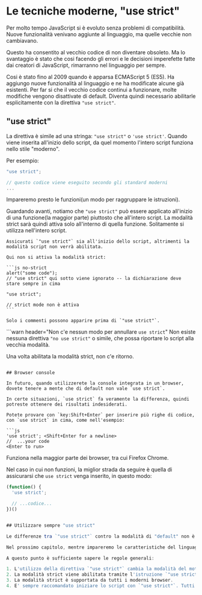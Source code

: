 # Le tecniche moderne, "use strict"

Per molto tempo JavaScript si è evoluto senza problemi di compatibilità. Nuove funzionalità venivano aggiunte al linguaggio, ma quelle vecchie non cambiavano.

Questo ha consentito al vecchio codice di non diventare obsoleto. Ma lo svantaggio è stato che cosi facendo gli errori e le decisioni imperefette fatte dai creatori di JavaScript, rimarranno nel linguaggio per sempre.

Cosi è stato fino al 2009 quando è apparsa ECMAScript 5 (ES5). Ha aggiungo nuove funzionalità al linguaggio e ne ha modificate alcune già esistenti. Per far si che il vecchio codice continui a funzionare, molte modifiche vengono disattivate di default. Diventa quindi necessario abilitarle esplicitamente con la direttiva `"use strict"`.

## "use strict"

La direttiva è simile ad una stringa: `"use strict"` o `'use strict'`. Quando viene inserita all'inizio dello script, da quel momento l'intero script funziona nello stile "moderno".

Per esempio:

```js
"use strict";

// questo codice viene eseguito secondo gli standard moderni
...
```

Impareremo presto le funzioni(un modo per raggruppare le istruzioni).

Guardando avanti, notiamo che `"use strict"` può essere applicato all'inizio di una funzione(la maggior parte) piuttosto che all'intero script. La modalità strict sarà quindi attiva solo all'interno di quella funzione. Solitamente si utilizza nell'intero script.

````warn header="Assicurati che \"use strict\" sia all'inizio"
Assicurati `"use strict"` sia all'inizio dello script, altrimenti la modalità script non verrà abilitata.

Qui non si attiva la modalità strict:

```js no-strict
alert("some code");
// "use strict" qui sotto viene ignorato -- la dichiarazione deve stare sempre in cima

"use strict";

// strict mode non è attiva
```

Solo i commenti possono apparire prima di `"use strict"`.
````

```warn header="Non c'e nessun modo per annullare `use strict`"
Non esiste nessuna direttiva `"no use strict"` o simile, che possa riportare lo script alla vecchia modalità.

Una volta abilitata la modalità strict, non c'e ritorno.
```

## Browser console

In futuro, quando utilizzerete la console integrata in un browser, dovete tenere a mente che di default non vale `use strict`.

In certe situazioni, `use strict` fa veramente la differenza, quindi potreste ottenere dei risultati indesiderati.

Potete provare con `key:Shift+Enter` per inserire più righe di codice, con `use strict` in cima, come nell'esempio:

```js
'use strict'; <Shift+Enter for a newline>
//  ...your code
<Enter to run>
```

Funziona nella maggior parte dei browser, tra cui Firefox Chrome.

Nel caso in cui non funzioni, la miglior strada da seguire è quella di assicurarsi che  `use strict` venga inserito, in questo modo:

```js
(function() {
  'use strict';

  // ...codice...
})()


## Utilizzare sempre "use strict"

Le differenze tra `"use strict"` contro la modalità di "default" non è ancora stata spiegata.

Nel prossimo capitolo, mentre impareremo le caratteristiche del linguaggio, terremo d'occhio anche le differenze tra la modalità strict e quella di default. Fortunatamente non sono molte. E senza dubbio renderanno migliore la scrittura del codice.

A questo punto è sufficiente sapere le regole generali:

1. L'utilizzo della direttiva `"use strict"` cambia la modalità del motore JavaScript al il metodo moderno, cambiando i comportamenti di alcune caratteristiche integrate. Vedremo meglio i dettagli man mano che studiamo.
2. La modalità strict viene abilitata tramite l'istruzione `"use strict"` posta all'inizio. In ogni caso ci sono alcune caratteristiche del linguaggio come "classi" e "moduli" che attivano la modalità strict in automatico.
3. La modalità strict è supportata da tutti i moderni browser.
4. E' sempre raccomandato iniziare lo script con `"use strict"`. Tutti gli esempi del tutorial assumo che esso sia attivo, tranne in alcuni esempi(veramente pochi) in cui verrà specificato esplicitamente.

